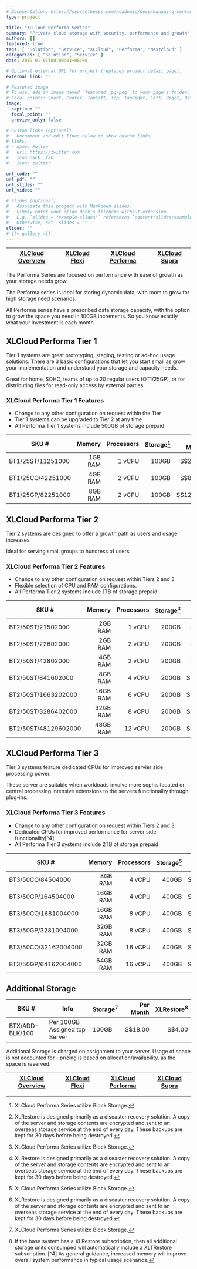 ```yaml
---
# Documentation: https://sourcethemes.com/academic/docs/managing-content/
type: project

title: "XLCloud Performa Series"
summary: "Private cloud storage with security, performance and growth"
authors: []
featured: true
tags: [ "Solution", "Service", "XLCloud", "Performa", "Nextcloud" ]
categories: [ "Solution", "Service" ]
date: 2019-01-01T00:00:01+08:00

# Optional external URL for project (replaces project detail page).
external_link: ""

# Featured image
# To use, add an image named `featured.jpg/png` to your page's folder.
# Focal points: Smart, Center, TopLeft, Top, TopRight, Left, Right, BottomLeft, Bottom, BottomRight.
image:
  caption: ""
  focal_point: ""
  preview_only: false

# Custom links (optional).
#   Uncomment and edit lines below to show custom links.
# links:
# - name: Follow
#   url: https://twitter.com
#   icon_pack: fab
#   icon: twitter

url_code: ""
url_pdf: ""
url_slides: ""
url_video: ""

# Slides (optional).
#   Associate this project with Markdown slides.
#   Simply enter your slide deck's filename without extension.
#   E.g. `slides = "example-slides"` references `content/slides/example-slides.md`.
#   Otherwise, set `slides = ""`.
slides: ""
# {{< gallery >}}
---
```

| [XLCloud Overview](/solution/service/xlcloud/) | [XLCloud Flexi](/solution/service/xlcloud-flexi/) | [XLCloud Performa](/solution/service/xlcloud-perf/) | [XLCloud Supra](/solution/service/xlcloud-supra/) |
| ----- | ----- | ----- | ----- |

The Performa Series are focused on performance with ease of growth as your storage needs grow.

The Performa series is ideal for storing dynamic data, with room to grow for high storage need scenarios.

All Performa series have a prescribed data storage capacity, with the option to grow the space you need in 100GB increments. So you know exactly what your investment is each month.

## XLCloud Performa Tier 1

Tier 1 systems are great prototyping, staging, testing or ad-hoc usage solutions. There are 3 basic configurations that let you start small as grow your implementation and understand your storage and capacity needs.

Great for home, SOHO, teams of up to 20 regular users (OT1/25GP), or for distributing files for read-only access by external parties.

### XLCloud Performa Tier 1 Features

- Change to any other configuration on request within the Tier
- Tier 1 systems can be upgraded to Tier 2 at any time
- All Performa Tier 1 systems include 500GB of storage prepaid

| SKU # | Memory | Processors | Storage[^1] | Per Month | XLRestore[^2] |
| ----- | ------:| ----------:| -----------:| ---------:| -------------:|
| BT1/25ST/11251000 | 1GB RAM | 1 vCPU | 100GB | S$25.00 | S$5. 00 |
| BT1/25CO/42251000 | 4GB RAM | 2 vCPU | 100GB | S$85.00 | S$17. 00 |
| BT1/25GP/82251000 | 8GB RAM | 2 vCPU | 100GB | S$120.00 | S$24.00 |

## XLCloud Performa Tier 2

Tier 2 systems are designed to offer a growth path as users and usage increases.

Ideal for serving small groups to hundress of users.

### XLCloud Performa Tier 2 Features

- Change to any other configuration on request within Tiers 2 and 3
- Flexible selection of CPU and RAM configurations.
- All Performa Tier 2 systems include 1TB of storage prepaid

| SKU # | Memory | Processors | Storage[^1] | Per Month | XLRestore[^2] |
| ----- | ------:| ----------:| -----------:| ---------:| -------------:|
| BT2/50ST/21502000 | 2GB RAM | 1 vCPU | 200GB | S$50.00 | S$10. 00 |
| BT2/50ST/22602000 | 2GB RAM | 2 vCPU | 200GB | S$60.00 | S$12. 00 |
| BT2/50ST/42802000 | 4GB RAM | 2 vCPU | 200GB | S$70.00 | S$14. 00 |
| BT2/50ST/841602000 | 8GB RAM | 4 vCPU | 200GB | S$100.00 | S$20. 00 |
| BT2/50ST/1663202000 | 16GB RAM | 6 vCPU | 200GB | S$170.00 | S$34. 00 |
| BT2/50ST/3286402000 | 32GB RAM | 8 vCPU | 200GB | S$300.00 | S$60. 00 |
| BT2/50ST/48129602000 | 48GB RAM | 12 vCPU | 200GB | S$440.00 | S$88.00 |

## XLCloud Performa Tier 3

Tier 3 systems feature dedicated CPUs for improved servier side processing power.

These server are suitable when workloads involve more sophisitacated or central processing intensive extensions to the servers functionality through plug-ins.

### XLCloud Performa Tier 3 Features

- Change to any other configuration on request within Tiers 2 and 3
- Dedicated CPUs for improved performance for server side functionality[^4]
- All Performa Tier 3 systems include 2TB of storage prepaid

| SKU # | Memory | Processors | Storage[^1] | Per Month | XLRestore[^2] |
| ----- | ------:| ----------:| -----------:| ---------:| -------------:|
| BT3/50CO/84504000 | 8GB RAM | 4 vCPU | 400GB | S$200.00 | S$40. 00 |
| BT3/50GP/164504000 | 16GB RAM | 4 vCPU | 400GB | S$270.00 | S$54. 00 |
| BT3/50CO/1681004000 | 16GB RAM | 8 vCPU | 400GB | S$340.00 | S$68. 00 |
| BT3/50GP/3281004000 | 32GB RAM | 8 vCPU | 400GB | S$470.00 | S$94. 00 |
| BT3/50CO/32162004000 | 32GB RAM | 16 vCPU | 400GB | S$600.00 | S$120. 00 |
| BT3/50GP/64162004000 | 64GB RAM | 16 vCPU | 400GB | S$880.00 | S$176.00 |

## Additional Storage

| SKU # | Info |  Storage[^1] | Per Month | XLRestore[^3] |
| ----- | ---- |  ----------- | ---------:| -----------:|
| BTX/ADD-BLK/100 | Per 100GB Assigned top Server | 100GB | S$18.00 | S$4.00 |

Additional Storage is charged on assignment to your server.
Usage of space is not accounted for - pricing is based on allocation/availability, as the space is reserved.

| [XLCloud Overview](/solution/service/xlcloud/) | [XLCloud Flexi](/solution/service/xlcloud-flexi/) | [XLCloud Performa](/solution/service/xlcloud-perf/) | [XLCloud Supra](/solution/service/xlcloud-supra/) |
| ----- | ----- | ----- | ----- |

[^1]: XLCloud Performa Series utilize Block Storage.
[^2]: XLRestore is designed primarily as a diseaster recovery solution. A copy of the server and storage contents are encrypted and sent to an overseas storage service at the end of every day. These backups are kept for 30 days before being destroyed.
[^3]: If the base system has a XLRestore subscription, then all additional storage units consumped will automatically include a XLTRestore subscription.
[^4] As general guidance, increased memory will improve overall system performance in typical usage scenarios.
